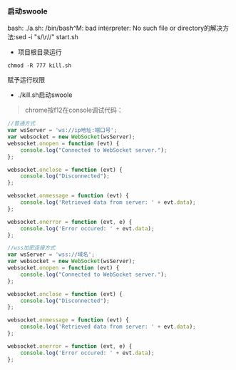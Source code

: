 ### 启动swoole
bash: ./a.sh: /bin/bash^M: bad interpreter: No such file or directory的解决方法:sed -i "s/\r//" start.sh
- 项目根目录运行  
```shell
chmod -R 777 kill.sh
```  
赋予运行权限  
- ./kill.sh启动swoole
> chrome按f12在console调试代码：  
```js  
//普通方式
var wsServer = 'ws://ip地址:端口号';
var websocket = new WebSocket(wsServer);
websocket.onopen = function (evt) {
    console.log("Connected to WebSocket server.");
};

websocket.onclose = function (evt) {
    console.log("Disconnected");
};

websocket.onmessage = function (evt) {
    console.log('Retrieved data from server: ' + evt.data);
};

websocket.onerror = function (evt, e) {
    console.log('Error occured: ' + evt.data);
};

//wss加密连接方式
var wsServer = 'wss://域名';
var websocket = new WebSocket(wsServer);
websocket.onopen = function (evt) {
    console.log("Connected to WebSocket server.");
};

websocket.onclose = function (evt) {
    console.log("Disconnected");
};

websocket.onmessage = function (evt) {
    console.log('Retrieved data from server: ' + evt.data);
};

websocket.onerror = function (evt, e) {
    console.log('Error occured: ' + evt.data);
};
```